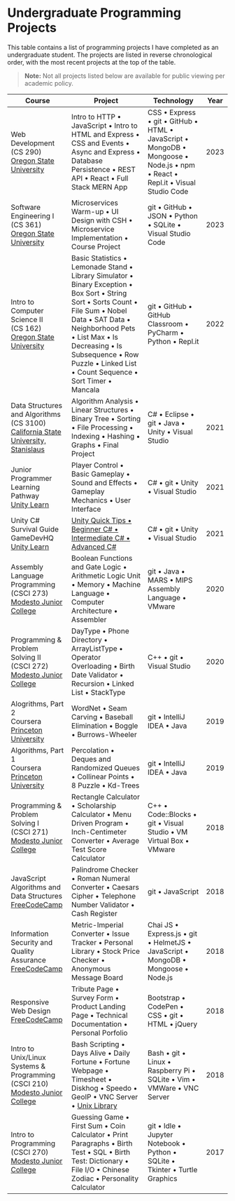# Undergraduate Programming Projects
This table contains a list of programming projects I have completed as an undergraduate student. The projects are listed in reverse chronological order, with the most recent projects at the top of the table.

> **Note:** Not all projects listed below are available for public viewing per academic policy.

<table>
<thead>
<tr>
    <th>Course</th>
    <th>Project</th>
    <th>Technology</th>
    <th>Year</th>
</tr>
</thead>
<tbody>
<tr>
    <td>Web Development<br />(CS 290)<br /><a href="https://oregonstate.edu/">Oregon State University</a></td>
    <td>
        Intro to HTTP • 
        JavaScript • 
        Intro to HTML and Express • 
        CSS and Events • 
        Async and Express • 
        Database Persistence • 
        REST API • 
        React • 
        Full Stack MERN App
    </td>
    <td>
        CSS • 
        Express • 
        git • 
        GitHub • 
        HTML • 
        JavaScript • 
        MongoDB • 
        Mongoose • 
        Node.js • 
        npm • 
        React • 
        Repl.it • 
        Visual Studio Code
    </td>
    <td>2023</td>
</tr>
<tr>
    <td>Software Engineering I<br />(CS 361)<br /><a href="https://oregonstate.edu/">Oregon State University</a></td>
    <td>
        Microservices Warm-up • 
        UI Design with CSH • 
        Microservice Implementation • 
        Course Project
    </td>
    <td>
        git •
        GitHub •
        JSON • 
        Python • 
        SQLite • 
        Visual Studio Code 
    </td>
    <td>2023</td> 
</tr>
<tr>
    <td>Intro to Computer Science II<br />(CS 162)<br /><a href="https://oregonstate.edu/">Oregon State University</a></td>
    <td>
        Basic Statistics • 
        Lemonade Stand • 
        Library Simulator • 
        Binary Exception •
        Box Sort • 
        String Sort • 
        Sorts Count • 
        File Sum • 
        Nobel Data • 
        SAT Data • 
        Neighborhood Pets • 
        List Max • 
        Is Decreasing • 
        Is Subsequence • 
        Row Puzzle • 
        Linked List • 
        Count Sequence • 
        Sort Timer •
        Mancala
    </td>
    <td>
        git •
        GitHub •
        GitHub Classroom • 
        PyCharm • 
        Python • 
        Repl.it
    </td>
    <td>2022</td>
</tr>
<tr>
    <td>Data Structures and Algorithms<br />(CS 3100)<br /><a href="https://www.csustan.edu/">California State University, Stanislaus</a></td>
    <td>
        Algorithm Analysis • 
        Linear Structures • 
        Binary Tree • 
        Sorting • 
        File Processing • 
        Indexing • 
        Hashing • 
        Graphs •
        Final Project
    </td>
    <td>
        C# • 
        Eclipse • 
        git •
        Java • 
        Unity • 
        Visual Studio
    </td>
    <td>2021</td>
</tr>
<tr>
    <td>Junior Programmer<br />Learning Pathway<br /><a href="https://learn.unity.com/pathway/junior-programmer">Unity Learn</a></td>
    <td>
        Player Control • 
        Basic Gameplay • 
        Sound and Effects • 
        Gameplay Mechanics • 
        User Interface
    </td>
    <td>
        C# • 
        git •
        Unity • 
        Visual Studio 
    </td>
    <td>2021</td>
</tr>
<tr>
    <td>Unity C# Survival Guide<br />GameDevHQ<br /><a href="https://learn.unity.com/course/unity-c-survival-guide">Unity Learn</a></td>
    <td>
        <a href="https://github.com/4N0NYM0U5MY7H/c_sharp_survival_guide">
        Unity Quick Tips •
        Beginner C# • 
        Intermediate C# •
        Advanced C#
        </a>
    <td>
        C# • 
        git •
        Unity • 
        Visual Studio
    </td>
    <td>2021</td>
</tr>
<tr>
    <td>Assembly Language Programming<br />(CSCI 273)<br /><a href="https://www.mjc.edu/">Modesto Junior College</a></td>
    <td>
        Boolean Functions and Gate Logic • 
        Arithmetic Logic Unit • 
        Memory • 
        Machine Language • 
        Computer Architecture • 
        Assembler
    </td>
    <td>
        git •
        Java • 
        MARS • 
        MIPS Assembly Language • 
        VMware
    </td>
    <td>2020</td>
</tr>
<tr>
    <td>Programming & Problem Solving II<br />(CSCI 272)<br /><a href="https://www.mjc.edu/">Modesto Junior College</a></td>
    <td>
        DayType • 
        Phone Directory • 
        ArrayListType • 
        Operator Overloading • 
        Birth Date Validator • 
        Recursion • 
        Linked List • 
        StackType
    </td>
    <td>
        C++ • 
        git •
        Visual Studio
    </td>
    <td>2020</td>
</tr>
<tr>
    <td>Alogrithms, Part 2<br />Coursera<br /><a href="https://www.coursera.org/learn/algorithms-part2">Princeton University</a></td>
    <td>
        WordNet • 
        Seam Carving • 
        Baseball Elimination • 
        Boggle • 
        Burrows-Wheeler
    </td>
    <td>
        git •
        IntelliJ IDEA • 
        Java
    </td>
    <td>2019</td>
</tr>
<tr>
    <td>Algorithms, Part 1<br />Coursera<br /><a href="https://www.coursera.org/learn/algorithms-part1">Princeton University</a></td>
    <td>
        Percolation • 
        Deques and Randomized Queues • 
        Collinear Points • 
        8 Puzzle • 
        Kd-Trees
    </td>
    <td>
        git •
        IntelliJ IDEA • 
        Java
    </td>
    <td>2019</td>
</tr>
<tr>
    <td>Programming & Problem Solving I<br />(CSCI 271)<br /><a href="https://www.mjc.edu/">Modesto Junior College</a></td>
    <td>
        Rectangle Calculator • 
        Scholarship Calculator • 
        Menu Driven Program • 
        Inch-Centimeter Converter • 
        Average Test Score Calculator
    </td>
    <td>
        C++ • 
        Code::Blocks • 
        git •
        Visual Studio • 
        VM Virtual Box • 
        VMware
    </td>
    <td>2018</td>
</tr>
<tr>
    <td>JavaScript Algorithms and Data Structures<br /><a href="https://www.freecodecamp.org/">FreeCodeCamp</a></td>
    <td>
        Palindrome Checker • 
        Roman Numeral Converter • 
        Caesars Cipher • 
        Telephone Number Validator • 
        Cash Register
    </td>
    <td>
        git •
        JavaScript 
    </td>
    <td>2018</td>
</tr>
<tr>
    <td>Information Security and Quality Assurance<br /><a href="https://www.freecodecamp.org/">FreeCodeCamp</a></td>
    <td>
        Metric-Imperial Converter • 
        Issue Tracker • 
        Personal Library • 
        Stock Price Checker • 
        Anonymous Message Board
    </td>
    <td>
        Chai JS • 
        Express.js • 
        git •
        HelmetJS • 
        JavaScript • 
        MongoDB • 
        Mongoose • 
        Node.js
    </td>
    <td>2018</td>
</tr>
<tr>
    <td>Responsive Web Design<br /><a href="https://www.freecodecamp.org/">FreeCodeCamp</a></td>
    <td>
        Tribute Page • 
        Survey Form • 
        Product Landing Page • 
        Technical Documentation • 
        Personal Porfolio
    </td>
    <td>
        Bootstrap • 
        CodePen •
        CSS • 
        git •
        HTML • 
        jQuery
    </td>
    <td>2018</td>
</tr>
<tr>
    <td>Intro to Unix/Linux Systems & Programming<br />(CSCI 210)<br /><a href="https://www.mjc.edu/">Modesto Junior College</a></td>
    <td>
        Bash Scripting •
        Days Alive •
        Daily Fortune •
        Fortune Webpage •
        Timesheet •
        Diskhog • 
        Speedo • 
        GeoIP •
        VNC Server • 
        <a href="https://github.com/4N0NYM0U5MY7H/ULIB">Unix Library</a>
    </td>
    <td>
        Bash • 
        git •
        Linux • 
        Raspberry Pi •
        SQLite • 
        Vim • 
        VMWare • 
        VNC Server
    </td>
    <td>2018</td>
</tr>
<tr>
    <td>Intro to Programming<br />(CSCI 270)<br /><a href="https://www.mjc.edu/">Modesto Junior College</a></td>
    <td>
        Guessing Game • 
        First Sum • 
        Coin Calculator • 
        Print Paragraphs • 
        Birth Test • 
        SQL • 
        Birth Test: Dictionary • 
        File I/O • 
        Chinese Zodiac • 
        Personality Calculator
    </td>
    <td>
        git •
        Idle • 
        Jupyter Notebook • 
        Python • 
        SQLite • 
        Tkinter • 
        Turtle Graphics 
    </td>
    <td>2017</td>
</tr>
</tbody>
</table>
